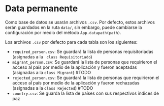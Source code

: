 # Data permanente

Como base de datos se usarán archivos `.csv`. Por defecto, estos archivos serán guardados en la ruta `data/`, sin embargo, puede cambiarse la configuración por medio del método `App.datapath(path)`.

Los archivos `.csv` por defecto para cada tabla son los siguientes:

- `required_person.csv`: Se guardará la lista de personas requisitoriadas (asignadas a la ` class Requisitoriado`)
- `migrant_person.csv`: Se guardará la lista de personas que requirieron el acceso al país por medio de la aplicación y fueron aceptadas (asignadas a la `class Migrant`) #TODO
- `rejected_person.csv`: Se guardará la lista de personas que requirieron el acceso al país por medio de la aplicación y fueron rechazadas (asignadas a la `class Rejected`) #TODO
- `country.csv`: Se guarda la lista de países con sus respectivos índices de paz
